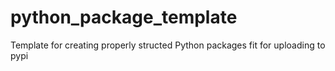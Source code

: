 # python_package_template
Template for creating properly structed Python packages fit for uploading to pypi
